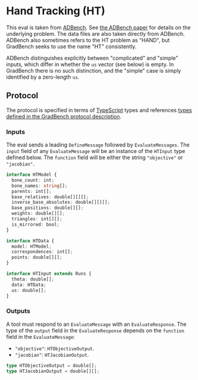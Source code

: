 # Hand Tracking (HT)

This eval is taken from
[ADBench](https://github.com/microsoft/ADBench). See [the ADBench
paper](https://arxiv.org/abs/1807.10129) for details on the underlying
problem. The data files are also taken directly from ADBench. ADBench
also sometimes refers to the HT problem as "HAND", but GradBench seeks
to use the name "HT" consistently.

ADBench distinguishes explicitly between "complicated" and "simple"
inputs, which differ in whether the `us` vector (see below) is empty.
In GradBench there is no such distinction, and the "simple" case is
simply identified by a zero-length `us`.

## Protocol

The protocol is specified in terms of [TypeScript][] types and
references [types defined in the GradBench protocol
description](https://github.com/gradbench/gradbench?tab=readme-ov-file#types).

### Inputs

The eval sends a leading `DefineMessage` followed by
`EvaluateMessages`. The `input` field of any `EvaluateMessage` will be
an instance of the `HTInput` type defined below. The `function` field
will be either the string `"objective"` or `"jacobian"`.


```typescript
interface HTModel {
  bone_count: int;
  bone_names: string[];
  parents: int[];
  base_relatives: double[][][];
  inverse_base_absolutes: double[][][];
  base_positions: double[][];
  weights: double[][];
  triangles: int[][];
  is_mirrored: bool;
}

interface HTData {
  model: HTModel;
  correspondences: int[];
  points: double[][];
}

interface HTInput extends Runs {
  theta: double[];
  data: HTData;
  us: double[];
}
```

### Outputs

A tool must respond to an `EvaluateMessage` with an
`EvaluateResponse`. The type of the `output` field in the
`EvaluateResponse` depends on the `function` field in the
`EvaluateMessage`:

* `"objective"`: `HTObjectiveOutput`.
* `"jacobian"`: `HTJacobianOutput`.

```typescript
type HTObjectiveOutput = double[];
type HTJacobianOutput = double[][];
```

[typescript]: https://www.typescriptlang.org/
